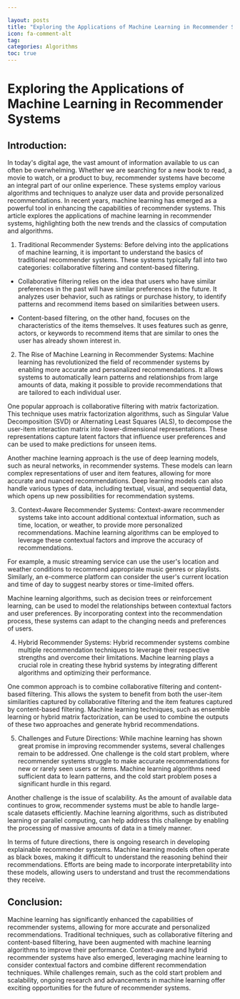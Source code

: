 ```yaml
---

layout: posts
title: "Exploring the Applications of Machine Learning in Recommender Systems"
icon: fa-comment-alt
tag:      
categories: Algorithms
toc: true
---
```




# Exploring the Applications of Machine Learning in Recommender Systems

## Introduction:
In today's digital age, the vast amount of information available to us can often be overwhelming. Whether we are searching for a new book to read, a movie to watch, or a product to buy, recommender systems have become an integral part of our online experience. These systems employ various algorithms and techniques to analyze user data and provide personalized recommendations. In recent years, machine learning has emerged as a powerful tool in enhancing the capabilities of recommender systems. This article explores the applications of machine learning in recommender systems, highlighting both the new trends and the classics of computation and algorithms.

1. Traditional Recommender Systems:
Before delving into the applications of machine learning, it is important to understand the basics of traditional recommender systems. These systems typically fall into two categories: collaborative filtering and content-based filtering.

- Collaborative filtering relies on the idea that users who have similar preferences in the past will have similar preferences in the future. It analyzes user behavior, such as ratings or purchase history, to identify patterns and recommend items based on similarities between users.

- Content-based filtering, on the other hand, focuses on the characteristics of the items themselves. It uses features such as genre, actors, or keywords to recommend items that are similar to ones the user has already shown interest in.

2. The Rise of Machine Learning in Recommender Systems:
Machine learning has revolutionized the field of recommender systems by enabling more accurate and personalized recommendations. It allows systems to automatically learn patterns and relationships from large amounts of data, making it possible to provide recommendations that are tailored to each individual user.

One popular approach is collaborative filtering with matrix factorization. This technique uses matrix factorization algorithms, such as Singular Value Decomposition (SVD) or Alternating Least Squares (ALS), to decompose the user-item interaction matrix into lower-dimensional representations. These representations capture latent factors that influence user preferences and can be used to make predictions for unseen items.

Another machine learning approach is the use of deep learning models, such as neural networks, in recommender systems. These models can learn complex representations of user and item features, allowing for more accurate and nuanced recommendations. Deep learning models can also handle various types of data, including textual, visual, and sequential data, which opens up new possibilities for recommendation systems.

3. Context-Aware Recommender Systems:
Context-aware recommender systems take into account additional contextual information, such as time, location, or weather, to provide more personalized recommendations. Machine learning algorithms can be employed to leverage these contextual factors and improve the accuracy of recommendations.

For example, a music streaming service can use the user's location and weather conditions to recommend appropriate music genres or playlists. Similarly, an e-commerce platform can consider the user's current location and time of day to suggest nearby stores or time-limited offers.

Machine learning algorithms, such as decision trees or reinforcement learning, can be used to model the relationships between contextual factors and user preferences. By incorporating context into the recommendation process, these systems can adapt to the changing needs and preferences of users.

4. Hybrid Recommender Systems:
Hybrid recommender systems combine multiple recommendation techniques to leverage their respective strengths and overcome their limitations. Machine learning plays a crucial role in creating these hybrid systems by integrating different algorithms and optimizing their performance.

One common approach is to combine collaborative filtering and content-based filtering. This allows the system to benefit from both the user-item similarities captured by collaborative filtering and the item features captured by content-based filtering. Machine learning techniques, such as ensemble learning or hybrid matrix factorization, can be used to combine the outputs of these two approaches and generate hybrid recommendations.

5. Challenges and Future Directions:
While machine learning has shown great promise in improving recommender systems, several challenges remain to be addressed. One challenge is the cold start problem, where recommender systems struggle to make accurate recommendations for new or rarely seen users or items. Machine learning algorithms need sufficient data to learn patterns, and the cold start problem poses a significant hurdle in this regard.

Another challenge is the issue of scalability. As the amount of available data continues to grow, recommender systems must be able to handle large-scale datasets efficiently. Machine learning algorithms, such as distributed learning or parallel computing, can help address this challenge by enabling the processing of massive amounts of data in a timely manner.

In terms of future directions, there is ongoing research in developing explainable recommender systems. Machine learning models often operate as black boxes, making it difficult to understand the reasoning behind their recommendations. Efforts are being made to incorporate interpretability into these models, allowing users to understand and trust the recommendations they receive.

## Conclusion:
Machine learning has significantly enhanced the capabilities of recommender systems, allowing for more accurate and personalized recommendations. Traditional techniques, such as collaborative filtering and content-based filtering, have been augmented with machine learning algorithms to improve their performance. Context-aware and hybrid recommender systems have also emerged, leveraging machine learning to consider contextual factors and combine different recommendation techniques. While challenges remain, such as the cold start problem and scalability, ongoing research and advancements in machine learning offer exciting opportunities for the future of recommender systems.